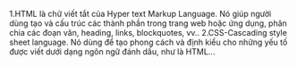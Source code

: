 1.HTML là chữ viết tắt của Hyper text Markup Language.
Nó giúp người dùng tạo  và cấu trúc các thành phần trong trang web hoặc ứng dụng,
phân chia các đoạn văn, heading, links, blockquotes, vv..
2.CSS-Cascading style sheet language. Nó dùng để tạo phong cách và định kiểu cho những
yếu tố  được viết dưới dạng ngôn ngữ đánh dấu, như là HTML...